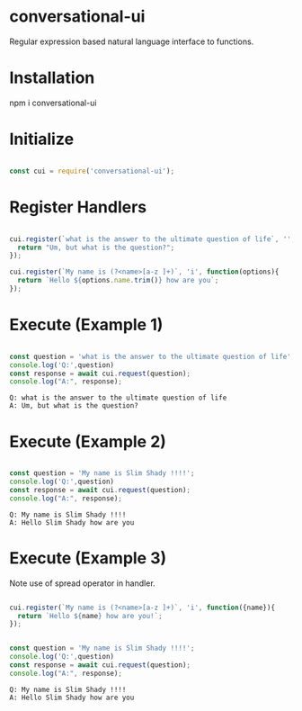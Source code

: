# conversational-ui
Regular expression based natural language interface to functions.

# Installation

npm i conversational-ui

# Initialize

```JavaScript

const cui = require('conversational-ui');

```

# Register Handlers

```JavaScript

cui.register(`what is the answer to the ultimate question of life`, '', function(options){
  return "Um, but what is the question?";
});

cui.register(`My name is (?<name>[a-z ]+)`, 'i', function(options){
  return `Hello ${options.name.trim()} how are you`;
});


```

# Execute (Example 1)

```JavaScript

const question = 'what is the answer to the ultimate question of life';
console.log('Q:',question)
const response = await cui.request(question);
console.log("A:", response);

```

    Q: what is the answer to the ultimate question of life
    A: Um, but what is the question?


# Execute (Example 2)

```JavaScript

const question = 'My name is Slim Shady !!!!';
console.log('Q:',question)
const response = await cui.request(question);
console.log("A:", response);

```

    Q: My name is Slim Shady !!!!
    A: Hello Slim Shady how are you

# Execute (Example 3)

Note use of spread operator in handler.

```JavaScript

cui.register(`My name is (?<name>[a-z ]+)`, 'i', function({name}){
  return `Hello ${name} how are you!`;
});

```


```JavaScript

const question = 'My name is Slim Shady !!!!';
console.log('Q:',question)
const response = await cui.request(question);
console.log("A:", response);

```

    Q: My name is Slim Shady !!!!
    A: Hello Slim Shady how are you
